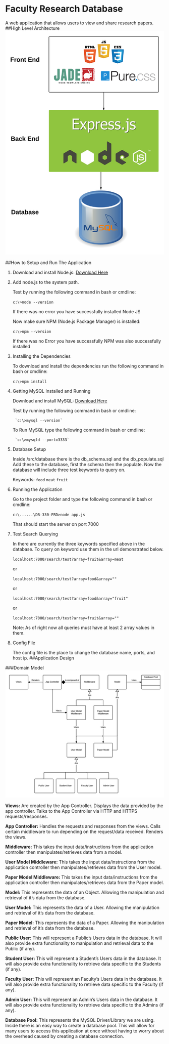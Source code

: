 # Faculty Research Database
A web application that allows users to view and share research papers.
##High Level Architecture
![High Level Architecture](images/HAL.png)

##How to Setup and Run The Application

1. Download and install Node.js: <a href="https://nodejs.org/en/download/">Download Here</a>
2. Add node.js to the system path.

      Test by running the following command in bash or cmdline:

      `c:\>node --version`

      If there was no error you have successfully installed Node JS

      Now make sure NPM (Node.js Package Manager) is installed:

      `c:\>npm --version`

      If there was no Error you have successfully NPM was also successfully installed

3. Installing the Dependencies

    To download and install the dependencies run the following command in bash or cmdline:

    `c:\>npm install`

4. Getting MySQL Installed and Running

      Download and install MySQL: <a href="http://dev.mysql.com/downloads/mysql/">Download Here</a>

      Test by running the following command in bash or cmdline:

        `c:\>mysql --version`

      To Run MySQL type the following command in bash or cmdline:

        `c:\>mysqld --port=3333`

5. Database Setup

    Inside /src/database there is the db_schema.sql and the db_populate.sql
    Add these to the database, first the schema then the populate.
    Now the database will include three test keywords to query on.

    Keywords: `food` `meat` `fruit`

6. Running the Application

    Go to the project folder and type the following command in bash or cmdline:

    `c:\......\DB-330-FRD>node app.js`

    That should start the server on port 7000

 7. Test Search Querying

      In there are currently the three keywords specified above in the database.
      To query on keyword use them in the url demonstrated below.

      `localhost:7000/search/test?array=fruit&array=meat`

      or

      `localhost:7000/search/test?array=food&array=""`

      or

      `localhost:7000/search/test?array=food&array="fruit"`

      or

      `localhost:7000/search/test?array=fruit&array=""`

      Note: As of right now all queries must have at least 2 array values in them.

  8. Config File

      The config file is the place to change the database name, ports, and host ip.
##Application Design

###Domain Model
![Domain Model Design](images/DM.png)

**Views:** Are created by the App Controller. Displays the data provided by the app controller. Talks to the App Controller via HTTP and HTTPS requests/responses.

**App Controller:** Handles the requests and responses from the views. Calls certain middleware to run depending on the request/data received. Renders the views.

**Middleware:** This takes the input data/instructions from the application controller then manipulates/retrieves data from a model.

**User Model Middleware:** This takes the input data/instructions from the application controller then manipulates/retrieves data from the User model.

**Paper Model Middleware:** This takes the input data/instructions from the application controller then manipulates/retrieves data from the Paper model.

**Model:** This represents the data of an Object. Allowing the manipulation and retrieval of it’s data from the database.

**User Model:** This represents the data of a User. Allowing the manipulation and retrieval of it’s data from the database.

**Paper Model:** This represents the data of a Paper. Allowing the manipulation and retrieval of it’s data from the database.

**Public User:** This will represent a Public’s Users data in the database. It will also provide extra functionality to manipulation and retrieval data to the Public (if any).

**Student User:** This will represent a Student’s Users data in the database. It will also provide extra functionality to retrieve data specific to the Students (if any).

**Faculty User:** This will represent an Faculty’s Users data in the database. It will also provide extra functionality to retrieve data specific to the Faculty (if any).

**Admin User:** This will represent an Admin’s Users data in the database. It will also provide extra functionality to retrieve data specific to the Admins (if any).

**Database Pool:** This represents the MySQL Driver/Library we are using. Inside there is an easy way to create a database pool. This will allow for many users to access this application at once without having to worry about the overhead caused by creating a database connection.
